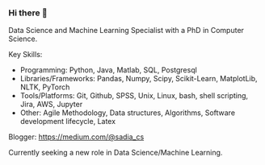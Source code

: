 ### Hi there 👋

<!--
**sadiaTab/sadiaTab** is a ✨ _special_ ✨ repository because its `README.md` (this file) appears on your GitHub profile.

Here are some ideas to get you started:
-->
Data Science and Machine Learning Specialist with a PhD in Computer Science.

Key Skills: 
- Programming: Python, Java, Matlab, SQL, Postgresql
- Libraries/Frameworks: Pandas, Numpy, Scipy, Scikit-Learn, MatplotLib, NLTK, PyTorch
- Tools/Platforms: Git, Github, SPSS, Unix, Linux, bash, shell scripting, Jira, AWS, Jupyter 
- Other: Agile Methodology, Data structures, Algorithms, Software development lifecycle, Latex

Blogger: https://medium.com/@sadia_cs

Currently seeking a new role in Data Science/Machine Learning.

<!--
- 🔭 I’m currently working on ...
- 🌱 I’m currently learning ...
- 👯 I’m looking to collaborate on ...
- 🤔 I’m looking for help with ...
- 💬 Ask me about ...
- 📫 How to reach me: ...
- 😄 Pronouns: ...
- ⚡ Fun fact: ...
-->
